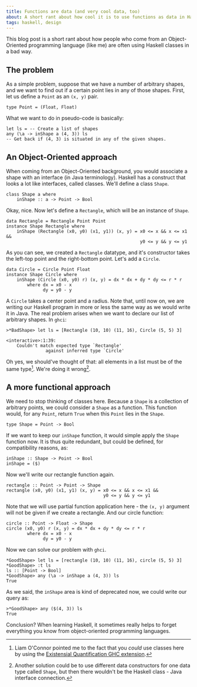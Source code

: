 ```yaml
---
title: Functions are data (and very cool data, too)
about: A short rant about how cool it is to use functions as data in Haskell.
tags: haskell, design
---
```


This blog post is a short rant about how people who come from an Object-Oriented
programming language (like me) are often using Haskell classes in a bad way.

## The problem

As a simple problem, suppose that we have a number of arbitrary shapes, and we
want to find out if a certain point lies in any of those shapes. First, let us
define a `Point` as an `(x, y)` pair.

~~~~~{.haskell}
type Point = (Float, Float)
~~~~~

What we want to do in pseudo-code is basically:

~~~~~{.haskell}
let ls = -- Create a list of shapes
any (\a -> inShape a (4, 3)) ls
-- Get back if (4, 3) is situated in any of the given shapes.
~~~~~

## An Object-Oriented approach

When coming from an Object-Oriented background, you would associate a shape with
an interface (in Java terminology). Haskell has a construct that looks a lot
like interfaces, called classes. We'll define a class `Shape`.

~~~~~{.haskell}
class Shape a where
    inShape :: a -> Point -> Bool
~~~~~

Okay, nice. Now let's define a `Rectangle`, which will be an instance of `Shape`.

~~~~~{.haskell}
data Rectangle = Rectangle Point Point
instance Shape Rectangle where
    inShape (Rectangle (x0, y0) (x1, y1)) (x, y) = x0 <= x && x <= x1 &&
                                                   y0 <= y && y <= y1
~~~~~

As you can see, we created a `Rectangle` datatype, and it's constructor takes
the left-top point and the right-bottom point. Let's add a `Circle`.

~~~~~{.haskell}
data Circle = Circle Point Float
instance Shape Circle where
    inShape (Circle (x0, y0) r) (x, y) = dx * dx + dy * dy <= r * r
        where dx = x0 - x
              dy = y0 - y
~~~~~

A `Circle` takes a center point and a radius. Note that, until now on, we are
writing our Haskell program in more or less the same way as we would write it
in Java. The real problem arises when we want to declare our list of arbitrary
shapes. In `ghci`:

~~~~~
>*BadShape> let ls = [Rectangle (10, 10) (11, 16), Circle (5, 5) 3]

<interactive>:1:39:
    Couldn't match expected type `Rectangle'
               against inferred type `Circle'
~~~~~


Oh yes, we should've thought of that: all elements in a list must be of the same
type[^1]. We're doing it wrong[^2].

[^1]: Liam O'Connor pointed me to the fact that you _could_ use classes here by
     using the
     [Existensial Quantification GHC extension](http://hackage.haskell.org/trac/haskell-prime/wiki/ExistentialQuantification).

[^2]: Another solution could be to use different data constructors for one data
     type called `Shape`, but then there wouldn't be the Haskell class - Java
     interface connection.

## A more functional approach

We need to stop thinking of classes here. Because a `Shape` is a collection of
arbitrary points, we could consider a `Shape` as a function. This function
would, for any `Point`, return `True` when this `Point` lies in the `Shape`.

~~~~~{.haskell}
type Shape = Point -> Bool
~~~~~

If we want to keep our `inShape` function, it would simple apply the `Shape`
function now. It is thus quite redundant, but could be defined, for
compatibility reasons, as:

~~~~~{.haskell}
inShape :: Shape -> Point -> Bool
inShape = ($)
~~~~~

Now we'll write our rectangle function again.

~~~~~{.haskell}
rectangle :: Point -> Point -> Shape
rectangle (x0, y0) (x1, y1) (x, y) = x0 <= x && x <= x1 &&
                                     y0 <= y && y <= y1
~~~~~

Note that we will use partial function application here - the `(x, y)`
argument will not be given if we create a rectangle. And our circle function:

~~~~~{.haskell}
circle :: Point -> Float -> Shape
circle (x0, y0) r (x, y) = dx * dx + dy * dy <= r * r
        where dx = x0 - x
              dy = y0 - y
~~~~~

Now we can solve our problem with `ghci`.

~~~~~
*GoodShape> let ls = [rectangle (10, 10) (11, 16), circle (5, 5) 3]
*GoodShape> :t ls
ls :: [Point -> Bool]
*GoodShape> any (\a -> inShape a (4, 3)) ls
True
~~~~~

As we said, the `inShape` area is kind of deprecated now, we could write our
query as:

~~~~~
>*GoodShape> any ($(4, 3)) ls
True
~~~~~

Conclusion? When learning Haskell, it sometimes really helps to forget
everything you know from object-oriented programming languages.
